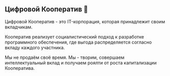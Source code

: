 ## Цифровой Кооператив 👋

Цифровой Кооператив - это IT-корпорация, которая принадлежит своим вкладчикам. 

Кооператив реализует социалистический подход к разработке программного обеспечения, где выгода распределяется согласно вкладу каждого участника. 

Мы не продаём своё время. Мы - творим, совершаем интеллектуальный вклад и получаем роялти от роста капитализации Кооператива. 
